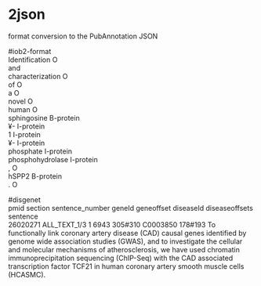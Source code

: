 # 2json
format conversion to the PubAnnotation JSON

#iob2-format<br>
Identification  O<br>
and <br>
characterization  O<br>
of  O<br>
a O<br>
novel O<br>
human O<br>
sphingosine B-protein<br>
¥- I-protein<br>
1 I-protein<br>
¥- I-protein<br>
phosphate I-protein<br>
phosphohydrolase  I-protein<br>
, O<br>
hSPP2 B-protein<br>
. O<br>

#disgenet<br>
pmid	section	sentence_number	geneId	geneoffset	diseaseId	diseaseoffsets	sentence<br>
26020271	ALL_TEXT_1/3	 1	6943	305#310	C0003850	178#193	To functionally link coronary artery disease (CAD) causal genes identified by genome wide association studies (GWAS), and to investigate the cellular and molecular mechanisms of atherosclerosis, we have used chromatin immunoprecipitation sequencing (ChIP-Seq) with the CAD associated transcription factor TCF21 in human coronary artery smooth muscle cells (HCASMC).<br>

